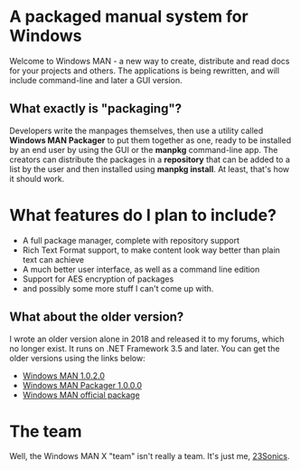 # A packaged manual system for Windows

Welcome to Windows MAN - a new way to create, distribute and read docs for your projects and others.
The applications is being rewritten, and will include command-line and later a GUI version.

## What exactly is "packaging"?

Developers write the manpages themselves, then use a utility called **Windows MAN Packager** to put them together as one, ready to be installed by an end user by using the GUI or the **manpkg** command-line app. The creators can distribute the packages in a **repository** that can be added to a list by the user and then installed using **manpkg install**. At least, that's how it should work.

# What features do I plan to include?

* A full package manager, complete with repository support
* Rich Text Format support, to make content look way better than plain text can achieve
* A much better user interface, as well as a command line edition
* Support for AES encryption of packages
* and possibly some more stuff I can't come up with.

## What about the older version?

I wrote an older version alone in 2018 and released it to my forums, which no longer exist. It runs on .NET Framework 3.5 and later.
You can get the older versions using the links below:
* [Windows MAN 1.0.2.0](https://mega.nz/file/M64RwDTb#W1Ol09gajACNyBTISbYez6rPLj-e8e9b1f6D4pxs8Ww)
* [Windows MAN Packager 1.0.0.0](https://mega.nz/file/8ixnBZzS#uujZK2OtbcdduXP0XP1-QqBIoxzH9rOtdx7TVHdv4CQ)
* [Windows MAN official package](https://mega.nz/file/0y4FiZrJ#4xYoEGCqsbyZJuVUqQEAzY559rs6sKSQXFqxjFL-MLY)

# The team

Well, the Windows MAN X "team" isn't really a team.
It's just me, [23Sonics](https://23sonics.github.io/).
